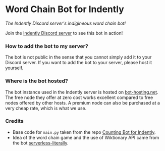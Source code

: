# Word Chain Bot for Indently
*The Indently Discord server's indigineous word chain bot!*

Join the [Indently Discord server](https://discord.gg/indently-1040343818274340935) to see this bot in action! 

### How to add the bot to my server?
The bot is not public in the sense that you cannot simply add it to your Discord server. If you want to add the bot to your server, 
please host it yourself.

### Where is the bot hosted?
The bot instance used in the Indently server is hosted on [bot-hosting.net](https://bot-hosting.net/?aff=1024746441798856717).
The free node they offer at zero cost works excellent compared to free nodes offered by other hosts. 
A premium node can also be purchased at a very cheap rate, which is what we use.

### Credits
- Base code for `main.py` taken from the repo [Counting Bot for Indently](https://github.com/guanciottaman/counting_bot_indently).
- Idea of the word chain game and the use of Wiktionary API came from the bot [serverless-literally](https://github.com/mettlex/serverless-literally).
